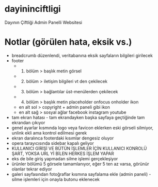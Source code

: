 # dayininciftligi
 Dayının Çiftliği Admin Panelli Websitesi
# Notlar (görülen hata, eksik vs.)
- breadcrumb düzenlendi, veritabanına eksik sayfaların bilgileri girilecek
- footer
    - 1. bölüm > başlık metin görsel
    - 2. bölüm > iletişim bilgileri vt den çekilecek
    - 3. bölüm > bağlantılar üst-menülerden çekilecek
    - 4. bölüm > başlık metin placeholder onfocus onholder ikon
    - en alt sol > copyright + admin paneli gibi ikon
    - en alt sağ > sosyal ağlar facebook instagram youtube
- tam ekran hatası - tam ekrandayken başka sayfaya geçtiğinde tam ekrandan çıkıyor
- genel ayarlar kısmında logo veya favicon eklerken eski görseli silmiyor, unlink ekli ama kontrol edilmesi gerek
- ekran daralınca footerdaki kısımlar dengesiz oluyor
- opera tarayıcısında sidebar kapalı geliyor
- KULLANICI GİRİŞİ VE BÜTÜN İŞLEMLER İÇİN KULLANICI KONROLÜ ŞART, YOKSA URL Yİ BİLEN HERKES İŞLEM YAPAR
- eks de bile giriş yapmadan silme işlemi gerçekleşiyor
- ürünler bölümü 5 görsele tamamlanıyor, eğer 5 ten az varsa, görünür olanlar tekrar ediyor
- galeri sayfasından fotoğraflar kısmına sayfalama ekle (admin paneli)
-silme işlemleri için onayla butonu eklenecek